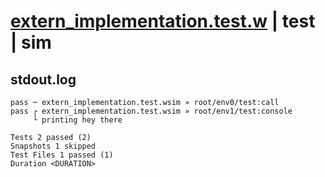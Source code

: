 # [extern_implementation.test.w](../../../../../examples/tests/valid/extern_implementation.test.w) | test | sim

## stdout.log
```log
pass ─ extern_implementation.test.wsim » root/env0/test:call   
pass ┌ extern_implementation.test.wsim » root/env1/test:console
     └ printing hey there

Tests 2 passed (2)
Snapshots 1 skipped
Test Files 1 passed (1)
Duration <DURATION>
```

